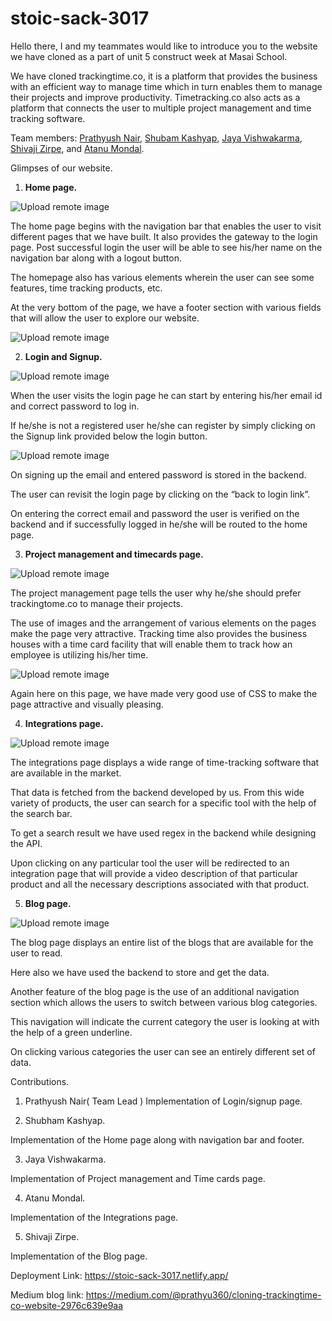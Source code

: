 # stoic-sack-3017
Hello there, I and my teammates would like to introduce you to the website we have cloned as a part of unit 5 construct week at Masai School.  

We have cloned trackingtime.co, it is a platform that provides the business with an efficient way to manage time which in turn enables them to manage their projects and improve productivity. Timetracking.co also acts as a platform that connects the user to multiple project management and time tracking software.

Team members: <a href="https://github.com/PrathyushNair">Prathyush Nair</a>, <a href="">Shubam Kashyap</a>, <a href="">Jaya Vishwakarma</a>, <a href="">Shivaji Zirpe</a>, and <a href="">Atanu Mondal</a>.

Glimpses of our website.

1)	<b>Home page.</b>

![Upload remote image](https://miro.medium.com/max/1400/1*IQqgctCIQT4onpVVLvrHEA.png)

The home page begins with the navigation bar that enables the user to visit different pages that we have built. It also provides the gateway to the login page.  Post successful login the user will be able to see his/her name on the navigation bar along with a logout button.

The homepage also has various elements wherein the user can see some features, time tracking products, etc.

At the very bottom of the page, we have a footer section with various fields that will allow the user to explore our website.


![Upload remote image](https://miro.medium.com/max/1400/1*oZNzWjzyQy4X-XKLcMYguw.png)

2)	<b>Login and Signup.</b>

![Upload remote image](https://miro.medium.com/max/1400/1*5iOI3dIEXe1fkCyNnSoZCw.png)



When the user visits the login page he can start by entering his/her email id and correct password to log in. 

If he/she is not a registered user he/she can register by simply clicking on the Signup link provided below the login button. 

![Upload remote image](https://miro.medium.com/max/1400/1*Y83RUBjvPULrbtlIJDr1mg.png)

On signing up the email and entered password is stored in the backend. 

The user can revisit the login page by clicking on the “back to login link”.  

On entering the correct email and password the user is verified on the backend and if successfully logged in he/she will be routed to the home page.

3)	<b>Project management and timecards page.</b>

![Upload remote image](https://miro.medium.com/max/1400/1*yQUFW18rjtXUnwaQ3ymhlQ.png)

The project management page tells the user why he/she should prefer trackingtome.co to manage their projects. 

The use of images and the arrangement of various elements on the pages make the page very attractive.
Tracking time also provides the business houses with a time card facility that will enable them to track how an employee is utilizing his/her time.  

![Upload remote image](https://miro.medium.com/max/1400/1*ojKgtGIUwPdYJbH4Q4KoTQ.png)

Again here on this page, we have made very good use of CSS to make the page attractive and visually pleasing.

4)	<b>Integrations page.</b>

![Upload remote image](https://miro.medium.com/max/1400/1*4cC117hF0qctqi9B0m_4Cg.png)

The integrations page displays a wide range of time-tracking software that are available in the market. 

That data is fetched from the backend developed by us. From this wide variety of products, the user can search for a specific tool with the help of the search bar. 

To get a search result we have used regex in the backend while designing the API. 

Upon clicking on any particular tool the user will be redirected to an integration page that will provide a video description of that particular product and all the necessary descriptions associated with that product.

5)	<b>Blog page.</b>

![Upload remote image](https://miro.medium.com/max/1400/1*HT2f-19meZAg4tfeZk9Q7Q.png)

The blog page displays an entire list of the blogs that are available for the user to read. 

Here also we have used the backend to store and get the data. 

Another feature of the blog page is the use of an additional navigation section which allows the users to switch between various blog categories. 

This navigation will indicate the current category the user is looking at with the help of a green underline. 

On clicking various categories the user can see an entirely different set of data. 

Contributions.

1. Prathyush Nair( Team Lead )
Implementation of Login/signup page.

2. Shubham Kashyap.

Implementation of the Home page along with navigation bar and footer.

3. Jaya Vishwakarma.

Implementation of Project management and Time cards page.

4. Atanu Mondal.

Implementation of the Integrations page.

5. Shivaji Zirpe.

Implementation of the Blog page.


Deployment Link: https://stoic-sack-3017.netlify.app/

Medium blog link: https://medium.com/@prathyu360/cloning-trackingtime-co-website-2976c639e9aa



